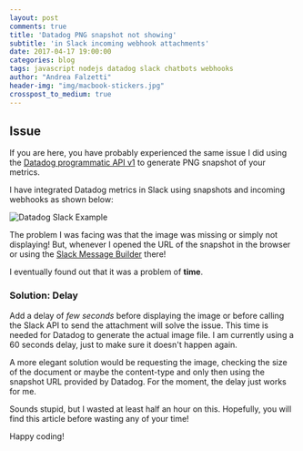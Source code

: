 ```yaml
---
layout: post
comments: true
title: 'Datadog PNG snapshot not showing'
subtitle: 'in Slack incoming webhook attachments'
date: 2017-04-17 19:00:00
categories: blog
tags: javascript nodejs datadog slack chatbots webhooks
author: "Andrea Falzetti"
header-img: "img/macbook-stickers.jpg"
crosspost_to_medium: true
---
```


## Issue <i class="em em-rage4"></i>
If you are here, you have probably experienced the same issue I did using the [Datadog programmatic API  v1](http://docs.datadoghq.com/api/) to generate PNG snapshot of your metrics.

I have integrated Datadog metrics in Slack using snapshots and incoming webhooks as shown below:

![Datadog Slack Example]({{site.url}}/img/attachment_example_datadog.png)

The problem I was facing was that the image was missing or simply not displaying! But, whenever I opened the URL of the snapshot in the browser or using the [Slack Message Builder](https://api.slack.com/docs/messages/builder) there!

I eventually found out that it was a problem of **time**.

### Solution: Delay <i class="em em-alarm_clock"></i>
Add a delay of _few seconds_ before displaying the image or before calling the Slack API to send the attachment will solve the issue. This time is needed for Datadog to generate the actual image file. I am currently using a 60 seconds delay, just to make sure it doesn't happen again.

A more elegant solution would be requesting the image, checking the size of the document or maybe the content-type and only then using the snapshot URL provided by Datadog. For the moment, the delay just works for me.

Sounds stupid, but I wasted at least half an hour on this. Hopefully, you will find this article before wasting any of your time!

Happy coding! <i class="em em-sunglasses"></i>

